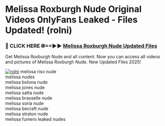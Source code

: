 # Melissa Roxburgh Nude Original Videos 0nlyFans Leaked - Files Updated! (rolni)

<h3>🔴 CLICK HERE 🌐==►► <a href="https://tinyurl.com/52m3yx9h" rel="nofollow">Melissa Roxburgh Nude Updated Files</a></h3>

Get Melissa Roxburgh Nude and all content. Now you can access all videos and pictures of Melissa Roxburgh Nude. New Updated Files 2025!

[![rolni](https://i.imgur.com/TnHtlc8.gif)](https://tinyurl.com/52m3yx9h)
melissa riso nude<br>
melissa nudes<br>
melissa bolona nude<br>
melissa jones nude<br>
melissa satta nude<br>
melissa brasselle nude<br>
melissa soria nude<br>
melissa becraft nude<br>
melissa straton nude<br>
melissa fumero leaked nudes